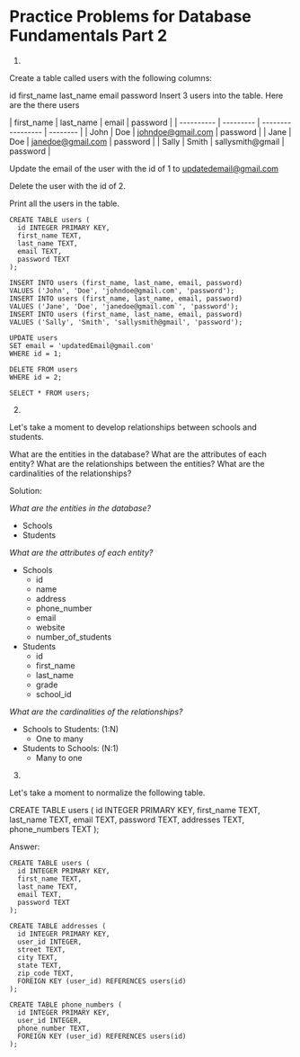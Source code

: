 # Practice Problems for Database Fundamentals Part 2

1. 
Create a table called users with the following columns:

id
first_name
last_name
email
password
Insert 3 users into the table. Here are the there users

| first_name | last_name | email | password | | ---------- | --------- | ----------------- | -------- | | John | Doe | johndoe@gmail.com | password | | Jane | Doe | janedoe@gmail.com | password | | Sally | Smith | sallysmith@gmail | password |

Update the email of the user with the id of 1 to updatedemail@gmail.com

Delete the user with the id of 2.

Print all the users in the table.
```
CREATE TABLE users (
  id INTEGER PRIMARY KEY,
  first_name TEXT,
  last_name TEXT,
  email TEXT,
  password TEXT
);

INSERT INTO users (first_name, last_name, email, password)
VALUES ('John', 'Doe', 'johndoe@gmail.com', 'password');
INSERT INTO users (first_name, last_name, email, password)
VALUES ('Jane', 'Doe', 'janedoe@gmail.com`', 'password');
INSERT INTO users (first_name, last_name, email, password)
VALUES ('Sally', 'Smith', 'sallysmith@gmail', 'password');

UPDATE users
SET email = 'updatedEmail@gmail.com'
WHERE id = 1;

DELETE FROM users
WHERE id = 2;

SELECT * FROM users;
```

2. 
Let's take a moment to develop relationships between schools and students.

What are the entities in the database?
What are the attributes of each entity?
What are the relationships between the entities?
What are the cardinalities of the relationships?

Solution:

*What are the entities in the database?*
- Schools
- Students

*What are the attributes of each entity?*
- Schools
  - id
  - name
  - address
  - phone_number
  - email
  - website
  - number_of_students
- Students
  - id
  - first_name
  - last_name
  - grade
  - school_id

*What are the cardinalities of the relationships?*
- Schools to Students: (1:N)
  - One to many
- Students to Schools: (N:1)
  - Many to one
 
3. 
Let's take a moment to normalize the following table.

CREATE TABLE users (
  id INTEGER PRIMARY KEY,
  first_name TEXT,
  last_name TEXT,
  email TEXT,
  password TEXT,
  addresses TEXT,
  phone_numbers TEXT
);

Answer:

```
CREATE TABLE users (
  id INTEGER PRIMARY KEY,
  first_name TEXT,
  last_name TEXT,
  email TEXT,
  password TEXT
);

CREATE TABLE addresses (
  id INTEGER PRIMARY KEY,
  user_id INTEGER,
  street TEXT,
  city TEXT,
  state TEXT,
  zip_code TEXT,
  FOREIGN KEY (user_id) REFERENCES users(id)
);

CREATE TABLE phone_numbers (
  id INTEGER PRIMARY KEY,
  user_id INTEGER,
  phone_number TEXT,
  FOREIGN KEY (user_id) REFERENCES users(id)
);
```